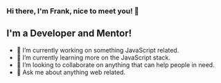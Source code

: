 ### Hi there, I'm Frank, nice to meet you! 👋

## I'm a Developer and Mentor!

- 🔭 I’m currently working on something JavaScript related.
- 🌱 I’m currently learning more on the JavaScript stack.
- 👯 I’m looking to collaborate on anything that can help people in need.
- 💬 Ask me about anything web related.
